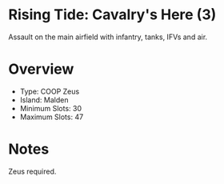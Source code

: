 # Rising Tide: Cavalry's Here (3)

Assault on the main airfield with infantry, tanks, IFVs and air.

# Overview
- Type: COOP Zeus
- Island: Malden
- Minimum Slots: 30
- Maximum Slots: 47

# Notes
Zeus required.
